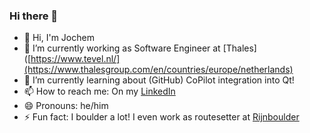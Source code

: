### Hi there 👋

<!--
**JAGdeRoos/JAGdeRoos** is a ✨ _special_ ✨ repository because its `README.md` (this file) appears on your GitHub profile.

Here are some ideas to get you started:

- 👯 I’m looking to collaborate on ...
- 🤔 I’m looking for help with ...
- 💬 Ask me about ...
- 📫 How to reach me: ...
-->
- 👋 Hi, I'm Jochem
- 🔭 I’m currently working as Software Engineer at [Thales]([https://www.tevel.nl/](https://www.thalesgroup.com/en/countries/europe/netherlands)
- 🌱 I’m currently learning about (GitHub) CoPilot integration into Qt!  
- 📫 How to reach me: On my [LinkedIn](https://www.linkedin.com/in/jagderoos/)
- 😄 Pronouns: he/him
- ⚡ Fun fact: I boulder a lot! I even work as routesetter at [Rijnboulder](https://mountain-network.nl/klimcentra/locaties/bouldercentrum-arnhem/)
